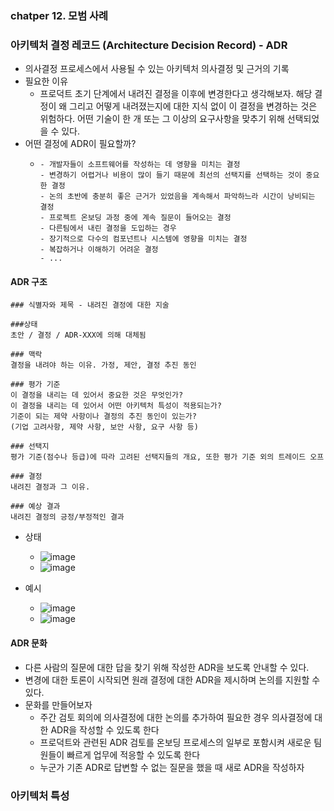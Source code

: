 ### chatper 12. 모범 사례

### 아키텍처 결정 레코드 (Architecture Decision Record) - ADR

- 의사결정 프로세스에서 사용될 수 있는 아키텍처 의사결정 및 근거의 기록
- 필요한 이유
  - 프로덕트 초기 단계에서 내려진 결정을 이후에 변경한다고 생각해보자. 해당 결정이 왜 그리고 어떻게 내려졌는지에 대한 지식 없이 이 결정을 변경하는 것은 위험하다. 어떤 기술이 한 개 또는 그 이상의 요구사항을 맞추기 위해 선택되었을 수 있다.
- 어떤 결정에 ADR이 필요할까?
  - ```
    - 개발자들이 소프트웨어를 작성하는 데 영향을 미치는 결정
    - 변경하기 어렵거나 비용이 많이 들기 때문에 최선의 선택지를 선택하는 것이 중요한 결정
    - 논의 초반에 충분히 좋은 근거가 있었음을 계속해서 파악하느라 시간이 낭비되는 결정
    - 프로젝트 온보딩 과정 중에 계속 질문이 들어오는 결정
    - 다른팀에서 내린 결정을 도입하는 경우
    - 장기적으로 다수의 컴포넌트나 시스템에 영향을 미치는 결정
    - 복잡하거나 이해하기 어려운 결정
    - ...
    ```
    
#### ADR 구조
```
### 식별자와 제목 - 내려진 결정에 대한 지술

###상태
초안 / 결정 / ADR-XXX에 의해 대체됨

### 맥락
결정을 내려야 하는 이유. 가정, 제안, 결정 추진 동인

### 평가 기준
이 결정을 내리는 데 있어서 중요한 것은 무엇인가?
이 결정을 내리는 데 있어서 어떤 아키텍처 특성이 적용되는가?
기준이 되는 제약 사항이나 결정의 추진 동인이 있는가?
(기업 고려사항, 제약 사항, 보안 사항, 요구 사항 등)

### 선택지
평가 기준(점수나 등급)에 따라 고려된 선택지들의 개요, 또한 평가 기준 외의 트레이드 오프

### 결정
내려진 결정과 그 이유.

### 예상 결과
내려진 결정의 긍정/부정적인 결과
```

- 상태
  - ![image](https://github.com/user-attachments/assets/cee22ef1-1889-4414-9719-f4d30709ce45)
  - ![image](https://github.com/user-attachments/assets/2086c8b2-10dd-45c5-aaff-14a1be3a712e)

- 예시
  - ![image](https://github.com/user-attachments/assets/e280b902-ff54-4ef1-a90f-4d91d70939e0)
  - ![image](https://github.com/user-attachments/assets/0934f175-d1b5-48be-8275-b3c5d1bc1298)
 
#### ADR 문화
- 다른 사람의 질문에 대한 답을 찾기 위해 작성한 ADR을 보도록 안내할 수 있다.
- 변경에 대한 토론이 시작되면 원래 결정에 대한 ADR을 제시하며 논의를 지원할 수 있다.
- 문화를 만들어보자
  - 주간 검토 회의에 의사결정에 대한 논의를 추가하여 필요한 경우 의사결정에 대한 ADR을 작성할 수 있도록 한다
  - 프로덕트와 관련된 ADR 검토를 온보딩 프로세스의 일부로 포함시켜 새로운 팀원들이 빠르게 업무에 적응할 수 있도록 한다
  - 누군가 기존 ADR로 답변할 수 없는 질문을 했을 때 새로 ADR을 작성하자

### 아키텍처 특성


